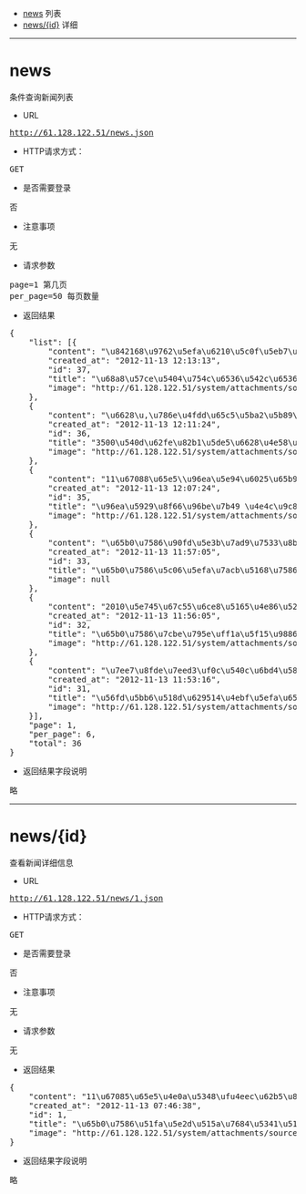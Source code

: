 * [news](#news) 列表
* [news/{id}](#news/{id}) 详细

---------------------------------------

<a name="news"></a>
# news
<pre>
条件查询新闻列表
</pre>

* URL
<pre>
<a href="http://61.128.122.51/news.json" target="_blank">http://61.128.122.51/news.json</a>
</pre>

* HTTP请求方式：
<pre>
GET
</pre>

* 是否需要登录
<pre>
否
</pre>

* 注意事项
<pre>
无
</pre>

* 请求参数
<pre>
page=1 第几页  
per_page=50 每页数量
</pre>

* 返回结果
<pre>
{
    "list": [{
        "content": "\u842168\u9762\u5efa\u6210\u5c0f\u5eb7\u793e\u4f1a\u52aa\u529b\u594b\u6597\u3002",
        "created_at": "2012-11-13 12:13:13",
        "id": 37,
        "title": "\u68a8\u57ce\u5404\u754c\u6536\u542c\u6536\u770b\u5341\u516b\u5927\u5f00\u5e55\u76db\u51b5",
        "image": "http://61.128.122.51/system/attachments/sources/000/000/076/large/4437e6145c661207119209.jpg?1352779993"
    },
    {
        "content": "\u6628\u,\u786e\u4fdd\u65c5\u5ba2\u5b89\u5168\u987a\u5229\u8fd4\u4e61\u3002",
        "created_at": "2012-11-13 12:11:24",
        "id": 36,
        "title": "3500\u540d\u62fe\u82b1\u5de5\u6628\u4e58\u9996\u8d9f\u4e34\u5ba2",
        "image": "http://61.128.122.51/system/attachments/sources/000/000/074/large/4437e6145c661202c6e33b.jpg?1352779884"
    },
    {
        "content": "11\u67088\u65e5\\u96ea\u5e94\u6025\u65b9\u6848\u3002\u201d\r\n",
        "created_at": "2012-11-13 12:07:24",
        "id": 35,
        "title": "\u96ea\u5929\u8f66\u96be\u7b49 \u4e4c\u9c81\u6728\u9f50\u5e02\u6c11\u5fae\u535a\u5410\u69fd\u201c\u4f24\u4e0d\u8d77\u201d",
        "image": "http://61.128.122.51/system/attachments/sources/000/000/073/large/113647798_21n.jpg?1352779644"
    },
    {
        "content": "\u65b0\u7586\u90fd\u5e3b\u7ad9\u7533\u8bf7\u89e3\u6790\u3002",
        "created_at": "2012-11-13 11:57:05",
        "id": 33,
        "title": "\u65b0\u7586\u5c06\u5efa\u7acb\u5168\u7586\u4e2d\u5c0f\u5b66\u7f51\u7edc\u5e73\u53f0",
        "image": null
    },
    {
        "content": "2010\u5e745\u67c55\u6ce8\u5165\u4e86\u52aa\u529b\u3001\u5f00\u653e\u3001\u8fdb\u53d6\u7684\u884c\u52a8\u51c6\u5219\u3002",
        "created_at": "2012-11-13 11:56:05",
        "id": 32,
        "title": "\u65b0\u7586\u7cbe\u795e\uff1a\u5f15\u9886\u5168\u7586\u5927\u8de8\u8d8a",
        "image": "http://61.128.122.51/system/attachments/sources/000/000/061/large/bcaec5ad228f120b4b4750.jpg?1352778964"
    },
    {
        "content": "\u7ee7\u8fde\u7eed3\uf0c\u540c\u6bd4\u589e\u957f9.7%\u3002",
        "created_at": "2012-11-13 11:53:16",
        "id": 31,
        "title": "\u56fd\u5bb6\u518d\u629514\u4ebf\u5efa\u65b0\u7586\u4f18\u8d28\u68c9\u57fa\u5730",
        "image": "http://61.128.122.51/system/attachments/sources/000/000/053/large/0016eca451e8120c082801.jpg?1352778796"
    }],
    "page": 1,
    "per_page": 6,
    "total": 36
}
</pre>

* 返回结果字段说明
<pre>
略
</pre>

---------------------------------------



<a name="news/{id}"></a>
# news/{id}
<pre>
查看新闻详细信息
</pre>

* URL
<pre>
<a href="http://61.128.122.51/news/1.json" target="_blank">http://61.128.122.51/news/1.json</a>
</pre>

* HTTP请求方式：
<pre>
GET
</pre>

* 是否需要登录
<pre>
否
</pre>

* 注意事项
<pre>
无
</pre>

* 请求参数
<pre>
无
</pre>

* 返回结果
<pre>
{
    "content": "11\u67085\u65e5\u4e0a\u5348\ufu4eec\u62b5\u8fbe\u9996\u90fd\u673a\u573a\u8d70\u4e0b\u98de\u673a\u3002",
    "created_at": "2012-11-13 07:46:38",
    "id": 1,
    "title": "\u65b0\u7586\u51fa\u5e2d\u515a\u7684\u5341\u516b\u5927\u4ee3\u8868\u62b5\u8fbe\u5317\u4eac",
    "image": "http://61.128.122.51/system/attachments/sources/000/000/001/large/d4bed9e6027f1201dcff24.JPG?1352763997"
}
</pre>

* 返回结果字段说明
<pre>
略
</pre>


